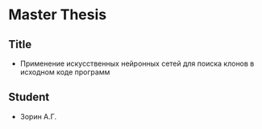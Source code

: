 # Master Thesis

## Title

* Применение искусственных нейронных сетей для поиска клонов в исходном коде программ

## Student

* Зорин А.Г.
